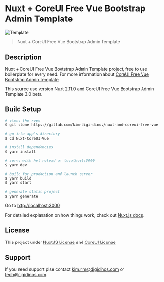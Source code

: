 # Nuxt + CoreUI Free Vue Bootstrap Admin Template

![Template](https://coreui.io/images/github/vue-free-template-3.gif)

> Nuxt + CoreUI Free Vue Bootstrap Admin Template

## Description

Nuxt + CoreUI Free Vue Bootstrap Admin Template project, free to use boilerplate for every need. For more information about [CoreUI Free Vue Bootstrap Admin Template](https://github.com/coreui/coreui-free-vue-admin-template)

This source use version Nuxt 2.11.0 and  CoreUI Free Vue Bootstrap Admin Template 3.0 beta.

## Build Setup

``` bash
# clone the repo
$ git clone https://gitlab.com/kim-digi-dinos/nuxt-and-coreui-free-vue-bootstrap-admin-template.git     Nuxt-CoreUI-Vue

# go into app's directory
$ cd Nuxt-CoreUI-Vue

# install dependencies
$ yarn install

# serve with hot reload at localhost:3000
$ yarn dev

# build for production and launch server
$ yarn build
$ yarn start

# generate static project
$ yarn generate
```

Go to [http://localhost:3000](http://localhost:3000)

For detailed explanation on how things work, check out [Nuxt.js docs](https://nuxtjs.org).

## License

This project under [NuxtJS License](https://github.com/nuxt/nuxt.js/blob/dev/LICENSE) and [CoreUI License](https://github.com/coreui/coreui-free-vue-admin-template/blob/master/LICENSE)

## Support

If you need support plse contact kim.nm@digidinos.com or tech@digidinos.com.